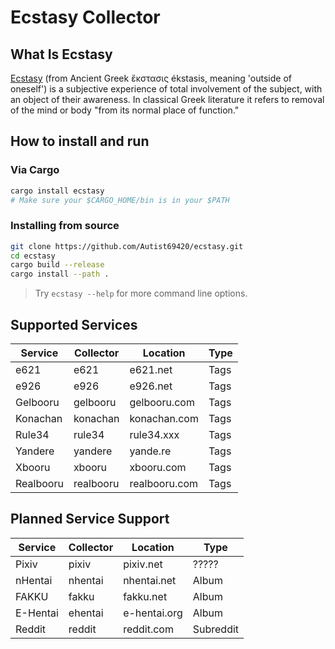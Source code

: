 # Ecstasy Collector

## What Is Ecstasy

[Ecstasy](https://en.wikipedia.org/wiki/Ecstasy_(emotion)) (from Ancient Greek ἔκστασις ékstasis, meaning 'outside of oneself') is a subjective experience of total involvement of the subject, with an object of their awareness. In classical Greek literature it refers to removal of the mind or body "from its normal place of function."

## How to install and run

### Via Cargo

```sh
cargo install ecstasy
# Make sure your $CARGO_HOME/bin is in your $PATH
```

### Installing from source
```sh
git clone https://github.com/Autist69420/ecstasy.git
cd ecstasy
cargo build --release
cargo install --path .
```

> Try `ecstasy --help` for more command line options.

## Supported Services

| Service  | Collector | Location     | Type |
|----------|-----------|--------------|------|
| e621     | e621      | e621.net     | Tags |
| e926     | e926      | e926.net     | Tags |
| Gelbooru | gelbooru  | gelbooru.com | Tags |
| Konachan | konachan  | konachan.com | Tags |
| Rule34   | rule34    | rule34.xxx   | Tags |
| Yandere  | yandere   | yande.re     | Tags |
| Xbooru   | xbooru    | xbooru.com   | Tags |
| Realbooru| realbooru | realbooru.com| Tags |

## Planned Service Support

| Service  | Collector | Location     | Type      |
|----------|-----------|--------------|-----------|
| Pixiv    | pixiv     | pixiv.net    | ?????     |
| nHentai  | nhentai   | nhentai.net  | Album     |
| FAKKU    | fakku     | fakku.net    | Album     |
| E-Hentai | ehentai   | e-hentai.org | Album     |
| Reddit   | reddit    | reddit.com   | Subreddit |
